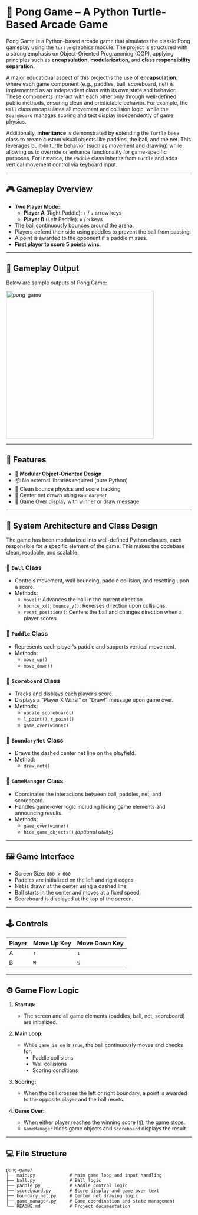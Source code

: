 # 🏓 Pong Game – A Python Turtle-Based Arcade Game

Pong Game is a Python-based arcade game that simulates the classic Pong gameplay using the `turtle` graphics module. The project is structured with a strong emphasis on Object-Oriented Programming (OOP), applying principles such as **encapsulation**, **modularization**, and **class responsibility separation**.

A major educational aspect of this project is the use of **encapsulation**, where each game component (e.g., paddles, ball, scoreboard, net) is implemented as an independent class with its own state and behavior. These components interact with each other only through well-defined public methods, ensuring clean and predictable behavior. For example, the `Ball` class encapsulates all movement and collision logic, while the `Scoreboard` manages scoring and text display independently of game physics.

Additionally, **inheritance** is demonstrated by extending the `Turtle` base class to create custom visual objects like paddles, the ball, and the net. This leverages built-in turtle behavior (such as movement and drawing) while allowing us to override or enhance functionality for game-specific purposes. For instance, the `Paddle` class inherits from `Turtle` and adds vertical movement control via keyboard input.


---

## 🎮 Gameplay Overview

- **Two Player Mode:**
  - **Player A** (Right Paddle): `↑` / `↓` arrow keys
  - **Player B** (Left Paddle): `W` / `S` keys
- The ball continuously bounces around the arena.
- Players defend their side using paddles to prevent the ball from passing.
- A point is awarded to the opponent if a paddle misses.
- **First player to score 5 points wins**.

---


## 🎨 Gameplay  Output

Below are sample outputs of Pong Game:

<img width="400" alt="pong_game" src="https://github.com/user-attachments/assets/d196335e-3451-40a4-bf49-66fe92759293" />

---

## 🧠 Features

- 🧱 **Modular Object-Oriented Design**
- 📦 No external libraries required (pure Python)
- 🎯 Clean bounce physics and score tracking
- 🧵 Center net drawn using `BoundaryNet`
- 🎉 Game Over display with winner or draw message

---

## 🧱 System Architecture and Class Design

The game has been modularized into well-defined Python classes, each responsible for a specific element of the game. This makes the codebase clean, readable, and scalable.

### 🔹 `Ball` Class
- Controls movement, wall bouncing, paddle collision, and resetting upon a score.
- Methods:
  - `move()`: Advances the ball in the current direction.
  - `bounce_x()`, `bounce_y()`: Reverses direction upon collisions.
  - `reset_position()`: Centers the ball and changes direction when a player scores.

### 🔹 `Paddle` Class
- Represents each player's paddle and supports vertical movement.
- Methods:
  - `move_up()`
  - `move_down()`

### 🔹 `Scoreboard` Class
- Tracks and displays each player’s score.
- Displays a “Player X Wins!” or “Draw!” message upon game over.
- Methods:
  - `update_scoreboard()`
  - `l_point()`, `r_point()`
  - `game_over(winner)`

### 🔹 `BoundaryNet` Class
- Draws the dashed center net line on the playfield.
- Method:
  - `draw_net()`

### 🔹 `GameManager` Class
- Coordinates the interactions between ball, paddles, net, and scoreboard.
- Handles game-over logic including hiding game elements and announcing results.
- Methods:
  - `game_over(winner)`
  - `hide_game_objects()` *(optional utility)*

---

## 🖼️ Game Interface

- Screen Size: `800 x 600`
- Paddles are initialized on the left and right edges.
- Net is drawn at the center using a dashed line.
- Ball starts in the center and moves at a fixed speed.
- Scoreboard is displayed at the top of the screen.

---

## 🕹️ Controls

| Player | Move Up Key | Move Down Key |
|--------|-------------|---------------|
| A      | `↑`         | `↓`           |
| B      | `W`         | `S`           |

---

## ⚙️ Game Flow Logic

1. **Startup:**
   - The screen and all game elements (paddles, ball, net, scoreboard) are initialized.

2. **Main Loop:**
   - While `game_is_on` is `True`, the ball continuously moves and checks for:
     - Paddle collisions
     - Wall collisions
     - Scoring conditions

3. **Scoring:**
   - When the ball crosses the left or right boundary, a point is awarded to the opposite player and the ball resets.

4. **Game Over:**
   - When either player reaches the winning score (`5`), the game stops.
   - `GameManager` hides game objects and `Scoreboard` displays the result.

---

## 💻 File Structure

```text
pong-game/
├── main.py             # Main game loop and input handling
├── ball.py             # Ball logic
├── paddle.py           # Paddle control logic
├── scoreboard.py       # Score display and game over text
├── boundary_net.py     # Center net drawing logic
├── game_manager.py     # Game coordination and state management
└── README.md           # Project documentation

